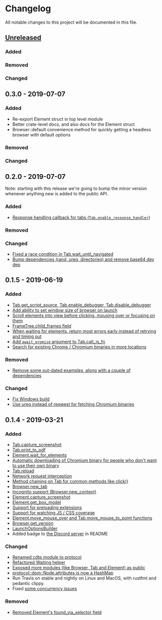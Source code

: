 # Changelog

All notable changes to this project will be documented in this file.

## [Unreleased](https://github.com/atroche/rust-headless-chrome/compare/v0.3.0...HEAD)

### Added
### Removed
### Changed

## 0.3.0 - 2019-07-07

### Added

* Re-export Element struct in top level module
* Better crate-level docs, and also docs for the Element struct
* Browser::default convenience method for quickly getting a headless browser with default options

### Removed
### Changed

## 0.2.0 - 2019-07-07

Note: starting with this release we're going to bump the minor version whenever anything new is added to the public API.

### Added

* [Response handling callback for tabs (`Tab.enable_response_handler`)](https://github.com/atroche/rust-headless-chrome/pull/133)

### Removed
### Changed

* [Fixed a race condition in Tab.wait_until_navigated](https://github.com/atroche/rust-headless-chrome/pull/135)
* [Bump dependencies (rand, ureq, directories) and remove base64 dev dep](https://github.com/atroche/rust-headless-chrome/pull/134)


## 0.1.5 - 2019-06-19

### Added

* [Tab.get_script_source, Tab.enable_debugger, Tab.disable_debugger](https://github.com/atroche/rust-headless-chrome/commit/625c59f9957d3ffa1853164d1d77e9c252d116ee)
* [Add ability to set window size of browser on launch](https://github.com/atroche/rust-headless-chrome/pull/123)
* [Scroll elements into view before clicking, mousing over or focusing on them](https://github.com/atroche/rust-headless-chrome/pull/128)
* [FrameTree.child_frames field](https://github.com/atroche/rust-headless-chrome/commit/9c86817fdbf8fa63620cad3700f7063781335d20)
* [When waiting for elements, return most errors early instead of retrying and timing out](https://github.com/atroche/rust-headless-chrome/pull/129)
* [Add `await_promise` argument to Tab.call_js_fn](https://github.com/atroche/rust-headless-chrome/commit/d82ffa8fd4c3efaed1721d8721068d2c6d6c7c9c)
* [Search for existing Chrome / Chromium binaries in more locations](https://github.com/atroche/rust-headless-chrome/pull/126/files)

### Removed

* [Remove some out-dated examples, along with a couple of dependencies](https://github.com/atroche/rust-headless-chrome/commit/7e99bb861bf8476192b6402a12e9c7d06f15911f)

### Changed

* [Fix Windows build](https://github.com/atroche/rust-headless-chrome/pull/118)
* [Use ureq instead of reqwest for fetching Chromium binaries](https://github.com/atroche/rust-headless-chrome/commit/acf336707759b646f59d68b05465a0e0ef2a0fa7)


## 0.1.4 - 2019-03-21

### Added
* [Tab.capture_screenshot](https://github.com/atroche/rust-headless-chrome/pull/48)
* [Tab.print_to_pdf](https://github.com/atroche/rust-headless-chrome/pull/107)
* [Element.wait_for_elements](https://github.com/atroche/rust-headless-chrome/pull/90)
* [Automatic downloading of Chromium binary for people who don't want to use their own binary](https://github.com/atroche/rust-headless-chrome/pull/83)
* [Tab.reload](https://github.com/atroche/rust-headless-chrome/pull/49)
* [Network request interception](https://github.com/atroche/rust-headless-chrome/pull/98)
* [Method chaining on Tab for common methods like click()](https://github.com/atroche/rust-headless-chrome/pull/44)
* [Browser.new_tab](https://github.com/atroche/rust-headless-chrome/pull/56)
* [Incognito support (Browser.new_context)](https://github.com/atroche/rust-headless-chrome/pull/97)
* [Element.capture_screenshot](https://github.com/atroche/rust-headless-chrome/pull/59)
* [Element.get_box_model](https://github.com/atroche/rust-headless-chrome/pull/67)
* [Support for preloading extensions](https://github.com/atroche/rust-headless-chrome/pull/69)
* [Support for watching JS / CSS coverage](https://github.com/atroche/rust-headless-chrome/pull/86)
* [Element.move_mouse_over and Tab.move_mouse_to_point functions](https://github.com/atroche/rust-headless-chrome/pull/96)
* [Browser.get_version](https://github.com/atroche/rust-headless-chrome/pull/66)
* [LaunchOptionsBuilder](https://github.com/atroche/rust-headless-chrome/pull/62)
* Added badge to [the Discord server](https://discord.gg/yyGEzcc) in README

### Changed
* [Renamed cdtp module to protocol](https://github.com/atroche/rust-headless-chrome/pull/80)
* [Refactored Waiting helper](https://github.com/atroche/rust-headless-chrome/pull/88)
* [Exposed more modules (like Browser, Tab and Element) as public](https://github.com/atroche/rust-headless-chrome/pull/70)
* [protocol::dom::Node.attributes is now a HashMap](https://github.com/atroche/rust-headless-chrome/pull/52/files)
* Run Travis on stable and nightly on Linux and MacOS, with rustfmt and pedantic clippy.
* Fixed [some  concurrency issues](https://github.com/atroche/rust-headless-chrome/pull/41)

### Removed
* [Removed Element's found_via_selector field](https://github.com/atroche/rust-headless-chrome/pull/101/files)
